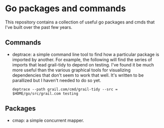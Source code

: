 # Go packages and commands

This repository contains a collection of useful go packages and
cmds that I've built over the past few years.

## Commands

* deptrace: a simple command line tool to find how a particular package
  is imported by another. For example, the following will find the series
  of imports that lead grail-tidy to depend on testing. I've found it be much
  more useful than the various graphical tools for visualizing dependencies
  that don't seem to work that well. It's written to be parallized but I
  haven't needed to do so yet.

  `
  deptrace --path grail.com/cmd/grail-tidy --src = $HOME/go/src/grail.com testing
  `



## Packages

* cmap: a simple concurrent mapper.

